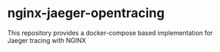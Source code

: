 # nginx-jaeger-opentracing
This repository provides a docker-compose based implementation for Jaeger tracing with NGINX
